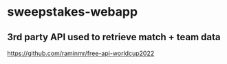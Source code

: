 # sweepstakes-webapp


## 3rd party API used to retrieve match + team data

https://github.com/raminmr/free-api-worldcup2022